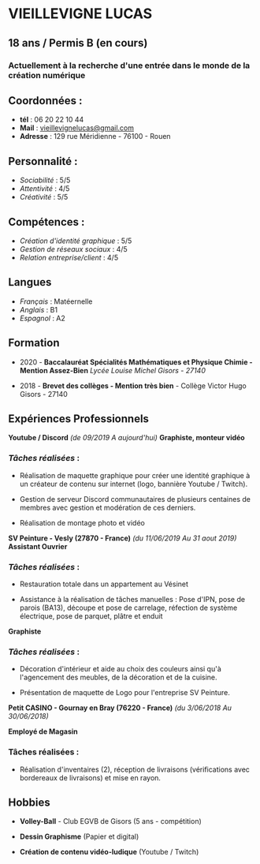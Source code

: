 # VIEILLEVIGNE LUCAS

## 18 ans / Permis B (en cours)

### Actuellement à la recherche d'une entrée dans le monde de la création numérique

## Coordonnées :
* **tél** : 06 20 22 10 44
* **Mail** : vieillevignelucas@gmail.com
* **Adresse** : 129 rue Méridienne - 76100 - Rouen

## Personnalité : 
* *Sociabilité* : 5/5
* *Attentivité* : 4/5
* *Créativité* : 5/5

## Compétences :
* *Création d'identité graphique* : 5/5
* *Gestion de réseaux sociaux* : 4/5
* *Relation entreprise/client* : 4/5

## Langues

* *Français* : Matéernelle
* *Anglais* : B1
* *Espagnol* : A2

## Formation 

* 2020 - **Baccalauréat Spécialités Mathématiques et Physique Chimie - Mention Assez-Bien**
*Lycée Louise Michel Gisors - 27140*

* 2018 - **Brevet des collèges - Mention très bien** - Collège Victor Hugo Gisors - 27140

## Expériences Professionnels

**Youtube / Discord** *(de 09/2019 A aujourd'hui)*
**Graphiste, monteur vidéo**

### __*Tâches réalisées*__ :

* Réalisation de maquette graphique pour créer une identité graphique à un créateur de contenu sur internet (logo, bannière Youtube / Twitch).

* Gestion de serveur Discord communautaires de plusieurs centaines de membres avec gestion et modération de ces derniers.

* Réalisation de montage photo et vidéo

**SV Peinture - Vesly (27870 - France)** *(du 11/06/2019 Au 31 aout 2019)*
**Assistant Ouvrier**

### __*Tâches réalisées*__ : 

* Restauration totale dans un appartement au Vésinet

* Assistance à la réalisation de tâches manuelles : Pose d'IPN, pose de parois (BA13), découpe et pose de carrelage, réfection de système électrique, pose de parquet, plâtre et enduit

**Graphiste**

### __*Tâches réalisées*__ : 

* Décoration d'intérieur et aide au choix des couleurs ainsi qu'à l'agencement des meubles, de la décoration et de la cuisine.

* Présentation de maquette de Logo pour l'entreprise SV Peinture.

**Petit CASINO - Gournay en Bray (76220 - France)** *(du 3/06/2018 Au 30/06/2018)*

**Employé de Magasin**

### Tâches réalisées : 

* Réalisation d'inventaires (2), réception de livraisons (vérifications avec bordereaux de livraisons) et mise en rayon.

## Hobbies

* **Volley-Ball** - Club EGVB de Gisors (5 ans - compétition)

* **Dessin Graphisme** (Papier et digital)

* **Création de contenu vidéo-ludique** (Youtube / Twitch)